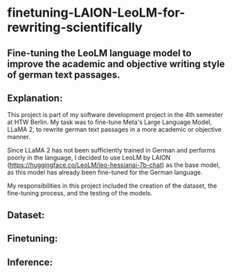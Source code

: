 # finetuning-LAION-LeoLM-for-rewriting-scientifically

## Fine-tuning the LeoLM language model to improve the academic and objective writing style of german text passages.

## Explanation:
This project is part of my software development project in the 4th semester at HTW Berlin. My task was to fine-tune Meta's Large Language Model, LLaMA 2, to rewrite german text passages in a more academic or objective manner.

Since LLaMA 2 has not been sufficiently trained in German and performs poorly in the language, I decided to use LeoLM by LAION (https://huggingface.co/LeoLM/leo-hessianai-7b-chat) as the base model, as this model has already been fine-tuned for the German language.

My responsibilities in this project included the creation of the dataset, the fine-tuning process, and the testing of the models.

## Dataset:


## Finetuning:


## Inference:


